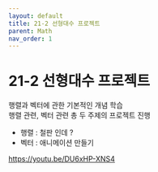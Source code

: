 ```yaml
---
layout: default
title: 21-2 선형대수 프로젝트
parent: Math
nav_order: 1
---
```


# 21-2 선형대수 프로젝트

행렬과 벡터에 관한 기본적인 개념 학습<br>
행렬 관련, 벡터 관련 총 두 주제의 프로젝트 진행

- 행렬 : 철판 인데 ?
- 벡터 : 애니메이션 만들기

https://youtu.be/DU6xHP-XNS4
